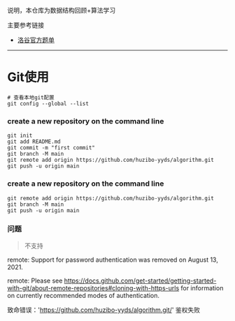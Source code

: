 说明，本仓库为数据结构回顾+算法学习



主要参考链接

+ [洛谷官方题单](https://www.luogu.com.cn/training/list)



---























# Git使用



```shell
# 查看本地git配置
git config --global --list

```



### create a new repository on the command line

```shell
git init
git add README.md
git commit -m "first commit"
git branch -M main
git remote add origin https://github.com/huzibo-yyds/algorithm.git
git push -u origin main
```



### create a new repository on the command line

```shell
git remote add origin https://github.com/huzibo-yyds/algorithm.git
git branch -M main
git push -u origin main
```





### 问题

> 不支持

remote: Support for password authentication was removed on August 13, 2021.

remote: Please see https://docs.github.com/get-started/getting-started-with-git/about-remote-repositories#cloning-with-https-urls for information on currently recommended modes of authentication.

致命错误：'https://github.com/huzibo-yyds/algorithm.git/' 鉴权失败
